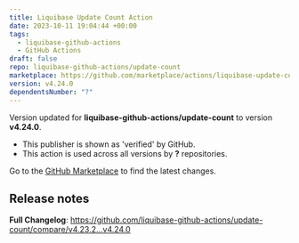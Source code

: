 ```yaml
---
title: Liquibase Update Count Action
date: 2023-10-11 19:04:44 +00:00
tags:
  - liquibase-github-actions
  - GitHub Actions
draft: false
repo: liquibase-github-actions/update-count
marketplace: https://github.com/marketplace/actions/liquibase-update-count-action
version: v4.24.0
dependentsNumber: "?"
---
```



Version updated for **liquibase-github-actions/update-count** to version **v4.24.0**.
- This publisher is shown as 'verified' by GitHub.
- This action is used across all versions by **?** repositories.

Go to the [GitHub Marketplace](https://github.com/marketplace/actions/liquibase-update-count-action) to find the latest changes.

## Release notes

**Full Changelog**: https://github.com/liquibase-github-actions/update-count/compare/v4.23.2...v4.24.0
